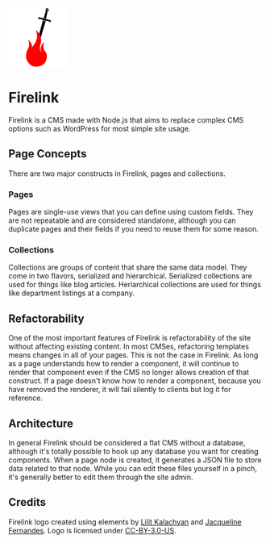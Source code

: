 ![Firelink logo](logo.png)

# Firelink

Firelink is a CMS made with Node.js that aims to replace complex CMS options
such as WordPress for most simple site usage.

## Page Concepts

There are two major constructs in Firelink, pages and collections.

### Pages

Pages are single-use views that you can define using custom fields. They are
not repeatable and are considered standalone, although you can duplicate pages
and their fields if you need to reuse them for some reason.

### Collections

Collections are groups of content that share the same data model. They come in
two flavors, serialized and hierarchical. Serialized collections are used for
things like blog articles. Heriarchical collections are used for things like
department listings at a company.

## Refactorability

One of the most important features of Firelink is refactorability of the site
without affecting existing content. In most CMSes, refactoring templates means
changes in all of your pages. This is not the case in Firelink. As long as a
page understands how to render a component, it will continue to render that
component even if the CMS no longer allows creation of that construct. If a page
doesn't know how to render a component, because you have removed the renderer,
it will fail silently to clients but log it for reference.

## Architecture

In general Firelink should be considered a flat CMS without a database, although
it's totally possible to hook up any database you want for creating components.
When a page node is created, it generates a JSON file to store data related to
that node. While you can edit these files yourself in a pinch, it's generally
better to edit them through the site admin.

## Credits
Firelink logo created using elements by [Lilit Kalachyan][sword] and [Jacqueline
Fernandes][flame]. Logo is licensed under [CC-BY-3.0-US][cclicense].

  [sword]: https://thenounproject.com/search/?q=sword&i=131552
  [flame]: https://thenounproject.com/search/?q=fire&i=674262
  [cclicense]: https://creativecommons.org/licenses/by/3.0/us/
